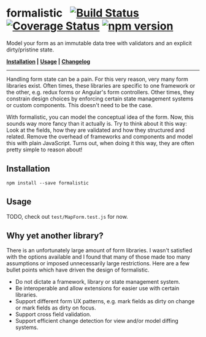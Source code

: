 # formalistic &nbsp; [![Build Status](https://travis-ci.org/bripkens/formalistic.svg?branch=master)](https://travis-ci.org/bripkens/formalistic) [![Coverage Status](https://img.shields.io/coveralls/bripkens/formalistic.svg)](https://coveralls.io/r/bripkens/formalistic?branch=master) [![npm version](https://badge.fury.io/js/formalistic.svg)](https://badge.fury.io/js/formalistic)

Model your form as an immutable data tree with validators and an explicit dirty/pristine state.

**[Installation](#installation) |**
**[Usage](#usage) |**
**[Changelog](CHANGELOG.md)**

---

Handling form state can be a pain. For this very reason, very many form libraries exist. Often times, these libraries are specific to one framework or the other, e.g. redux forms or Angular's form controllers. Other times, they constrain design choices by enforcing certain state management systems or custom components. This doesn't need to be the case.

With formalistic, you can model the conceptual idea of the form. Now, this sounds way more fancy than it actually is. Try to think about it this way: Look at the fields, how they are validated and how they structured and related. Remove the overhead of frameworks and components and model this with plain JavaScript. Turns out, when doing it this way, they are often pretty simple to reason about!

## Installation

```
npm install --save formalistic
```

## Usage
TODO, check out `test/MapForm.test.js` for now.


## Why yet another library?
There is an unfortunately large amount of form libraries. I wasn't satisfied with the options available and I found that many of those made too many assumptions or imposed unnecessarily large restrictions. Here are a few bullet points which have driven the design of formalistic.

 - Do not dictate a framework, library or state management system.
 - Be interoperable and allow extensions for easier use with certain libraries.
 - Support different form UX patterns, e.g. mark fields as dirty on change or mark fields as dirty on focus.
 - Support cross field validation.
 - Support efficient change detection for view and/or model diffing systems.
